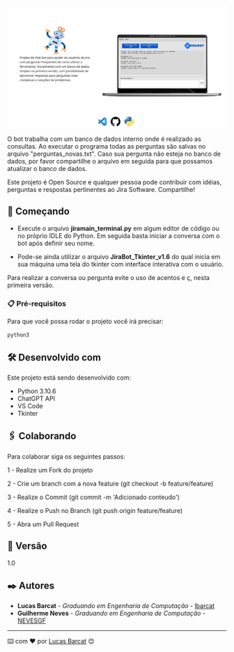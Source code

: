 <img src="content/img/capajirabot.png" width="1000" align="center"/></a> 

O bot trabalha com um banco de dados interno onde é realizado as consultas. Ao executar o programa todas as perguntas são salvas no arquivo "perguntas_novas.txt". Caso sua pergunta não esteja no banco de dados, por favor compartilhe o arquivo em seguida para que possamos atualizar o banco de dados.

Este projeto é Open Source e qualquer pessoa pode contribuir com idéias, perguntas e respostas pertinentes ao Jira Software. Compartilhe!

## 🚀 Começando

 - Execute o arquivo **jiramain_terminal.py** em algum editor de código ou no próprio IDLE do Python. Em seguida basta iniciar a conversa com o bot após definir seu nome.

 - Pode-se ainda utilizar o arquivo **JiraBot_Tkinter_v1.6** do qual inicia em sua máquina uma tela do tkinter com interface interativa com o usuário.

Para realizar a conversa ou pergunta evite o uso de acentos e ç, nesta primeira versão. 

### 📋 Pré-requisitos

Para que você possa rodar o projeto você irá precisar:

```
python3
```

## 🛠️ Desenvolvido com

Este projeto está sendo desenvolvido com:

- Python 3.10.6
- ChatGPT API
- VS Code 
- Tkinter

## 🖇️ Colaborando

Para colaborar siga os seguintes passos:

1 - Realize um Fork do projeto

2 - Crie um branch com a nova feature (git checkout -b feature/feature)

3 - Realize o Commit (git commit -m 'Adicionado conteudo')

4 - Realize o Push no Branch (git push origin feature/feature)

5 - Abra um Pull Request

## 📌 Versão

1.0

## ✒️ Autores

* **Lucas Barcat** - *Graduando em Engenharia de Computação* - [lbarcat](https://github.com/lbarcat)
* **Guilherme Neves** - *Graduando em Engenharia de Computação* - [NEVESGF](https://github.com/NEVESGF)

---
⌨️ com ❤️ por [Lucas Barcat](https://gist.github.com/lbarcat) 😊